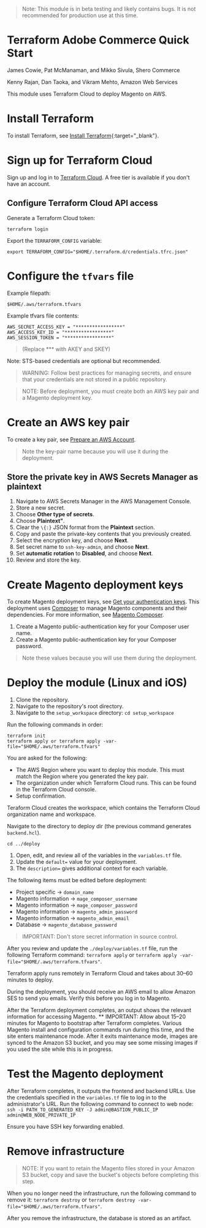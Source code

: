 > Note: This module is in beta testing and likely contains bugs. It is not recommended for production use at this time.

# Terraform Adobe Commerce Quick Start
James Cowie, Pat McManaman, and Mikko Sivula, Shero Commerce

Kenny Rajan, Dan Taoka, and Vikram Mehto, Amazon Web Services

This module uses Terraform Cloud to deploy Magento on AWS.

# Install Terraform
To install Terraform, see [Install Terraform](https://learn.hashicorp.com/tutorials/terraform/install-cli){:target="_blank"}.

# Sign up for Terraform Cloud
Sign up and log in to [Terraform Cloud](https://app.terraform.io/signup/account). A free tier is available if you don't have an account.

## Configure Terraform Cloud API access

Generate a Terraform Cloud token:

`terraform login` 

Export the `TERRAFORM_CONFIG` variable:

`export TERRAFORM_CONFIG="$HOME/.terraform.d/credentials.tfrc.json"`

# Configure the `tfvars` file

Example filepath:

`$HOME/.aws/terraform.tfvars`

Example tfvars file contents:
```
AWS_SECRET_ACCESS_KEY = "*****************"
AWS_ACCESS_KEY_ID = "*****************"
AWS_SESSION_TOKEN = "*****************"
```
> (Replace *** with AKEY and SKEY)

Note: STS-based credentials are optional but recommended.

> WARNING: Follow best practices for managing secrets, and ensure that your credentials are not stored in a public repository.

> NOTE: Before deployment, you must create both an AWS key pair and a Magento deployment key.

# Create an AWS key pair
To create a key pair, see [Prepare an AWS Account](https://docs.aws.amazon.com/quickstart/latest/magento/step1.html).
> Note the key-pair name because you will use it during the deployment.

## Store the private key in AWS Secrets Manager as plaintext

1. Navigate to AWS Secrets Manager in the AWS Management Console.
2. Store a new secret.
3. Choose **Other type of secrets**.
4. Choose **Plaintext"**.
5. Clear the `\{:}` JSON format from the **Plaintext** section.
6. Copy and paste the private-key contents that you previously created.
7. Select the encryption key, and choose **Next**. 
8. Set secret name to `ssh-key-admin`, and choose **Next**.
9. Set **automatic rotation** to **Disabled**, and choose **Next**.
10. Review and store the key.

# Create Magento deployment keys
To create Magento deployment keys, see [Get your authentication keys](https://devdocs.magento.com/guides/v2.4/install-gde/prereq/connect-auth.html). This deployment uses [Composer](https://getcomposer.org/) to manage Magento components and their dependencies. For more information, see [Magento Composer](https://devdocs.magento.com/guides/v2.4/extension-dev-guide/intro/intro-composer.html).

1. Create a Magento public-authentication key for your Composer user name.
2. Create a Magento public-authentication key for your Composer password.

> Note these values because you will use them during the deployment.

# Deploy the module (Linux and iOS)

1. Clone the repository.
2. Navigate to the repository's root directory.
3. Navigate to the `setup_workspace` directory:
`cd setup_workspace`


Run the following commands in order:

```
terraform init
terraform apply or terraform apply -var-file="$HOME/.aws/terraform.tfvars"
```

You are asked for the following:
* The AWS Region where you want to deploy this module. This must match the Region where you generated the key pair.
* The organization under which Terraform Cloud runs. This can be found in the Terraform Cloud console.
* Setup confirmation.

Teraform Cloud creates the workspace, which contains the Terraform Cloud organization name and workspace.

Navigate to the directory to deploy dir (the previous command generates `backend.hcl`).

`cd ../deploy`

1. Open, edit, and review all of the variables in the `variables.tf` file.
2. Update the `default=` value for your deployment.
3. The `description=` gives additional context for each variable.

The following items must be edited before deployment:

* Project specific -> `domain_name`
* Magento information -> `mage_composer_username`
* Magento information -> `mage_composer_password`
* Magento information -> `magento_admin_password`
* Magento information -> `magento_admin_email`
* Database -> `magento_database_password`

> IMPORTANT: Don't store secret information in source control.

After you review and update the `./deploy/variables.tf` file, run the following Terraform command:
`terraform apply` or `terraform apply -var-file="$HOME/.aws/terraform.tfvars"`.

Terraform apply runs remotely in Terraform Cloud and takes about 30–60 minutes to deploy.

During the deployment, you should receive an AWS email to allow Amazon SES to send you emails. Verify this before you log in to Magento.

After the Terraform deployment completes, an output shows the relevant information for accessing Magento.
** IMPORTANT: Allow about 15–20 minutes for Magento to bootstrap after Terraform completes. Various Magento install and configuration commands run during this time, and the site enters maintenance mode. After it exits maintenance mode, images are synced to the Amazon S3 bucket, and you may see some missing images if you used the site while this is in progress.


# Test the Magento deployment
After Terraform completes, it outputs the frontend and backend URLs. Use the credentials specified in the `variables.tf` file to log in to the administrator's URL. Run the following command to connect to web node:
`ssh -i PATH_TO_GENERATED_KEY -J admin@BASTION_PUBLIC_IP admin@WEB_NODE_PRIVATE_IP`

Ensure you have SSH key forwarding enabled.

# Remove infrastructure
> NOTE: If you want to retain the Magento files stored in your Amazon S3 bucket, copy and save the bucket's objects before completing this step.

When you no longer need the infrastructure, run the following command to remove it:
`terraform destroy` or `terraform destroy -var-file="$HOME/.aws/terraform.tfvars"`.

After you remove the infrastructure, the database is stored as an artifact.
